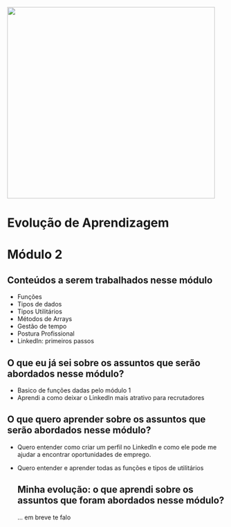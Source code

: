 <img src="[img_girl.jpg](https://giphy.com/embed/UO5elnTqo4vSg" width="480" height="442"></img>
# Evolução de Aprendizagem

# Módulo 2

## Conteúdos a serem trabalhados nesse módulo
- Funções
- Tipos de dados
- Tipos Utilitários
- Métodos de Arrays
- Gestão de tempo
- Postura Profissional
- LinkedIn: primeiros passos


## O que eu já sei sobre os assuntos que serão abordados nesse módulo?
- Basico de funções dadas pelo módulo 1
- Aprendi a como deixar o LinkedIn mais atrativo para recrutadores


## O que quero aprender sobre os assuntos que serão abordados nesse módulo?
- Quero entender como criar um perfil no LinkedIn e como ele pode me ajudar a encontrar oportunidades de emprego.
- Quero entender e aprender todas as funções e tipos de utilitários


  ## Minha evolução: o que aprendi sobre os assuntos que foram abordados nesse módulo?
  ... em breve te falo
